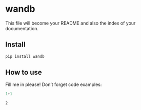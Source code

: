 wandb
================

<!-- WARNING: THIS FILE WAS AUTOGENERATED! DO NOT EDIT! -->

This file will become your README and also the index of your
documentation.

## Install

``` sh
pip install wandb
```

## How to use

Fill me in please! Don’t forget code examples:

``` python
1+1
```

    2